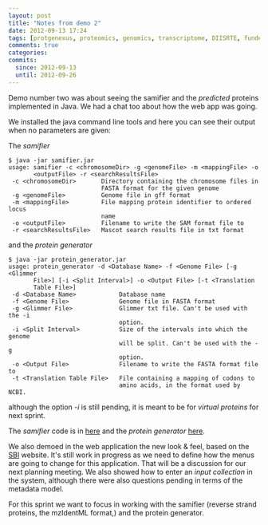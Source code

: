 ```yaml
---
layout: post
title: "Notes from demo 2"
date: 2012-09-13 17:24
tags: [protgenexus, proteomics, genomics, transcriptome, DIISRTE, fundedByAustralianNationalDataService, andsApps, ap11, sprint demo]
comments: true
categories: 
commits: 
  since: 2012-09-13
  until: 2012-09-26
---
```


Demo number two was about seeing the samifier and the _predicted_ proteins implemented in Java. We had a chat too about how
the web app was going.

<!-- more -->

We installed the java command line tools and here you can see their output when no parameters are given:

The *samifier*

```text
$ java -jar samifier.jar 
usage: samifier -c <chromosomeDir> -g <genomeFile> -m <mappingFile> -o
       <outputFile> -r <searchResultsFile>
 -c <chromosomeDir>       Directory containing the chromosome files in
                          FASTA format for the given genome
 -g <genomeFile>          Genome file in gff format
 -m <mappingFile>         File mapping protein identifier to ordered locus
                          name
 -o <outputFile>          Filename to write the SAM format file to
 -r <searchResultsFile>   Mascot search results file in txt format
```

and the *protein generator*

```text
$ java -jar protein_generator.jar 
usage: protein_generator -d <Database Name> -f <Genome File> [-g <Glimmer
       File>] [-i <Split Interval>] -o <Output File> [-t <Translation
       Table File>]
 -d <Database Name>            Database name
 -f <Genome File>              Genome file in FASTA format
 -g <Glimmer File>             Glimmer txt file. Can't be used with the -i
                               option.
 -i <Split Interval>           Size of the intervals into which the genome
                               will be split. Can't be used with the -g
                               option.
 -o <Output File>              Filename to write the FASTA format file to
 -t <Translation Table File>   File containing a mapping of codons to
                               amino acids, in the format used by NCBI.
```

although the option *-i* is still pending, it is meant to be for _virtual proteins_ for next sprint.

The *samifier* code is in [here](https://github.com/IntersectAustralia/ap11_samifier) and the
*protein generator* [here](https://github.com/IntersectAustralia/ap11_protein_generator).

We also demoed in the web application the new look & feel, based on the [SBI](http://www.systemsbiology.org.au/)
website. It's still work in progress as we need to define how the menus are going to change for this 
application. That will be a discussion for our next planning meeting. We also showed how to enter an _input
collection_ in the system, although there were also questions pending in terms of the metadata model.

For this sprint we want to focus in working with the samifier (reverse strand proteins, the mzIdentML
format,) and the protein generator.
